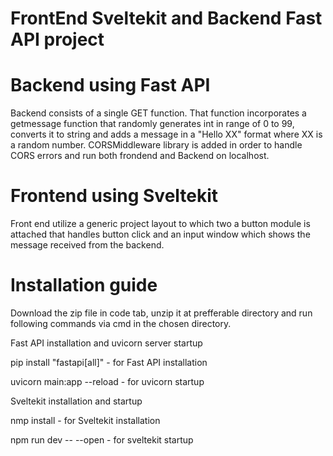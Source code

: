 # FrontEnd Sveltekit and Backend Fast API project

# Backend using Fast API
Backend consists of a single GET function. That function incorporates a getmessage function that randomly generates int in range of 0 to 99, converts it to string and adds a message in a "Hello XX" format where XX is a random number.
CORSMiddleware library is added in order to handle CORS errors and run both frondend and Backend on localhost.
  
# Frontend using Sveltekit
Front end utilize a generic project layout to which two a button module is attached that handles button click and an input window which shows the message received from the backend.

# Installation guide
Download the zip file in code tab, unzip it at prefferable directory and run following commands via cmd in the chosen directory.                                                                                                                                                                                                                                                        

Fast API installation and uvicorn server startup

pip install "fastapi[all]" - for Fast API installation

uvicorn main:app --reload - for uvicorn startup



Sveltekit installation and startup

nmp install - for Sveltekit installation

npm run dev -- --open - for sveltekit startup

